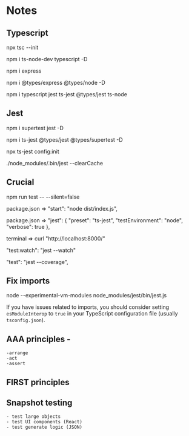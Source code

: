# Notes

## Typescript

npx tsc --init

npm i ts-node-dev typescript -D

npm i express

npm i @types/express @types/node -D

npm i typescript jest ts-jest @types/jest ts-node

## Jest

npm i supertest jest -D

npm i ts-jest @types/jest @types/supertest -D

npx ts-jest config:init

./node_modules/.bin/jest --clearCache

## Crucial

npm run test -- --silent=false

package.json => "start": "node dist/index.js",

package.json => "jest": {
"preset": "ts-jest",
"testEnvironment": "node",
"verbose": true
},

terminal => curl "http://localhost:8000/"

"test:watch": "jest --watch"

"test": "jest --coverage",

## Fix imports

node --experimental-vm-modules node_modules/jest/bin/jest.js

If you have issues related to imports, you should consider setting `esModuleInterop` to `true` in your TypeScript configuration file (usually `tsconfig.json`).

## AAA principles -

    -arrange
    -act
    -assert

## FIRST principles

## Snapshot testing

    - test large objects
    - test UI components (React)
    - test generate logic (JSON)
